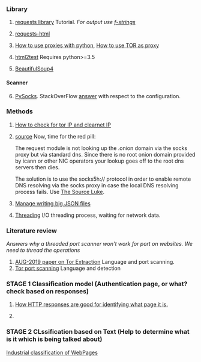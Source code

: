 ### Library

1. [requests library](https://realpython.com/python-requests/) Tutorial. *For output use [f-strings](https://realpython.com/python-f-strings/)*

2. [requests-html](https://requests.readthedocs.io/projects/requests-html/en/latest/)

3. [How to use proxies with python](https://blog.scrapinghub.com/python-requests-proxy), [How to use TOR as proxy](https://www.sylvaindurand.org/use-tor-with-python/) 

4. [html2test](https://pypi.org/project/html2text/) Requires python>=3.5

5. [BeautifulSoup4](https://www.crummy.com/software/BeautifulSoup/bs4/doc/)

#### Scanner
6. [PySocks](https://pypi.org/project/PySocks/). StackOverFlow [answer](https://tor.stackexchange.com/questions/716/how-to-connect-to-a-remote-socket-through-tor-in-python) with respect to the configuration.

### Methods
1. [How to check for tor IP and clearnet IP](https://stackoverflow.com/questions/30286293/make-requests-using-python-over-tor)
2. [source](https://gist.github.com/jefftriplett/9748036)
    Now, time for the red pill:

    The request module is not looking up the .onion domain via the socks proxy but via standard dns. Since there is no root onion domain provided by icann or other NIC operators your lookup goes off to the root dns servers then dies.

    The solution is to use the socks5h:// protocol in order to enable remote DNS resolving via the socks proxy in case the local DNS resolving process fails. Use [The Source Luke](https://github.com/kennethreitz/requests/blob/e3f89bf23c53b98593e4248054661472aacac820/requests/packages/urllib3/contrib/socks.py#L158).
    
3. [Manage writing big JSON files](https://stackoverflow.com/questions/39339044/how-to-write-large-json-data)

4. [Threading](https://www.youtube.com/watch?v=IEEhzQoKtQU) I/O threading process, waiting for network data.

### Literature review
*Answers why a threaded port scanner won't work for port on websites. We need to thread the operations*
1. [AUG-2019 paper on Tor Extraction](https://dl.acm.org/ft_gateway.cfm?id=3341486&type=pdf) Language and port scanning.
2. [Tor port scanning](https://arxiv.org/pdf/1308.6768.pdf) Language and detection

### STAGE 1 Classification model (Authentication page, or what? check based on responses)
1. [How HTTP responses are good for identifying what page it is.](https://searchengineland.com/the-ultimate-guide-to-http-status-codes-and-headers-for-seo-302786)

2. 

### STAGE 2 CLssification based on Text (Help to determine what is it which is being talked about)
[Industrial classification of WebPages](https://towardsdatascience.com/industrial-classification-of-websites-by-machine-learning-with-hands-on-python-3761b1b530f1)
